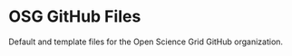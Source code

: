OSG GitHub Files
================

Default and template files for the Open Science Grid GitHub organization.
